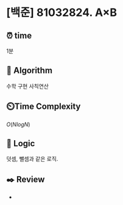# [백준] 81032824. A×B
 
## ⏰  **time**
1분

## :pushpin: **Algorithm**
수학
구현
사칙연산

## ⏲️**Time Complexity**
$O(NlogN)$

## :round_pushpin: **Logic**
덧셈, 뺄셈과 같은 로직.

## :black_nib: **Review**
- 
